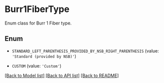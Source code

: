 # Burr1FiberType

Enum class for Burr 1 Fiber type.

## Enum

* `STANDARD_LEFT_PARENTHESIS_PROVIDED_BY_NSB_RIGHT_PARENTHESIS` (value: `'Standard (provided by NSB)'`)

* `CUSTOM` (value: `'Custom'`)

[[Back to Model list]](../README.md#documentation-for-models) [[Back to API list]](../README.md#documentation-for-api-endpoints) [[Back to README]](../README.md)


